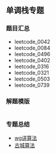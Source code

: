 ## 单调栈专题
### 题目汇总
- leetcode_0042
- leetcode_0084
- leetcode_0496
- leetcode_0402
- leetcode_0316
- leetcode_0321
- leetcode_0503
- leetcode_0739

### 解题模版
```go
```

### 专题总结
- [wg讲算法](https://www.bilibili.com/video/BV1MA411T7YR?from=search&seid=12857983768183582648&spm_id_from=333.337.0.0)
- [古城算法](https://www.bilibili.com/video/BV17z4y1y7tS?spm_id_from=333.999.0.0)